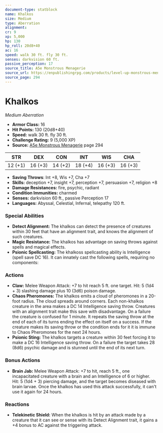 ```yaml
---
document-type: statblock
name: Khalkos
size: Medium
type: Aberration
alignment: 
cr: 9
xp: 5,000
hp: 130
hp_roll: 20d8+40
ac: 16
speed: walk 30 ft. fly 30 ft.
senses: darkvision 60 ft. 
passive_perception: 17
source_title: A5e Monstrous Menagerie
source_url: https://enpublishingrpg.com/products/level-up-monstrous-menagerie-a5e
source_page: 294
---
```


# Khalkos

*Medium* *Aberration*

- **Armor Class:** 16
- **Hit Points:** 130 (20d8+40)
- **Speed:** walk 30 ft. fly 30 ft.
- **Challenge Rating:** 9 (5,000 XP)
- **Source:** [A5e Monstrous Menagerie](https://enpublishingrpg.com/products/level-up-monstrous-menagerie-a5e) page 294

| STR | DEX | CON | INT | WIS | CHA |
| --- | --- | --- | --- | --- | --- |
| 12 (+1) | 16 (+3) | 14 (+2) | 18 (+4) | 16 (+3) | 16 (+3) |

- **Saving Throws**: Int +8, Wis +7, Cha +7
- **Skills:** deception +7, insight +7, perception +7, persuasion +7, religion +8
- **Damage Resistances:** fire, psychic, radiant
- **Condition Immunities:** charmed
- **Senses:** darkvision 60 ft., passive Perception 17
- **Languages:** Abyssal, Celestial, Infernal, telepathy 120 ft.

### Special Abilities

- **Detect Alignment:** The khalkos can detect the presence of creatures within 30 feet that have an alignment trait, and knows the alignment of such creatures.
- **Magic Resistance:** The khalkos has advantage on saving throws against spells and magical effects.
- **Psionic Spellcasting:** The khalkoss spellcasting ability is Intelligence (spell save DC 16). It can innately cast the following spells, requiring no components:

### Actions

- **Claw:** Melee Weapon Attack: +7 to hit  reach 5 ft.  one target. Hit: 5 (1d4 + 3) slashing damage plus 10 (3d6) poison damage.
- **Chaos Pheromones:** The khalkos emits a cloud of pheromones in a 20-foot radius. The cloud spreads around corners. Each non-khalkos creature in the area makes a DC 14 Intelligence saving throw. Creatures with an alignment trait make this save with disadvantage. On a failure  the creature is confused for 1 minute. It repeats the saving throw at the end of each of its turns  ending the effect on itself on a success. If the creature makes its saving throw or the condition ends for it  it is immune to Chaos Pheromones for the next 24 hours.
- **Psionic Sting:** The khalkos targets a creature within 30 feet  forcing it to make a DC 16 Intelligence saving throw. On a failure  the target takes 28 (8d6) psychic damage and is stunned until the end of its next turn.

### Bonus Actions

- **Brain Jab:** Melee Weapon Attack: +7 to hit, reach 5 ft., one incapacitated creature with a brain and an Intelligence of 6 or higher. Hit: 5 (1d4 + 3) piercing damage, and the target becomes diseased with brain larvae. Once the khalkos has used this attack successfully, it can't use it again for 24 hours.

### Reactions

- **Telekinetic Shield:** When the khalkos is hit by an attack made by a creature that it can see or sense with its Detect Alignment trait, it gains a +4 bonus to AC against the triggering attack.
